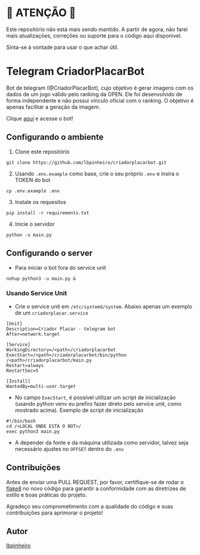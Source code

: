 # 🚨 ATENÇÃO 🚨

Este repositório não está mais sendo mantido. A partir de agora, não farei mais atualizações, correções ou suporte para o código aqui disponível. 

Sinta-se à vontade para usar o que achar útil. 



# Telegram CriadorPlacarBot

Bot de telegram (@CriadorPlacarBot), cujo objetivo é gerar imagens com os dados de um jogo válido pelo ranking da OPEN. Ele foi desenvolvido de forma independente e não possui vínculo oficial com o ranking. O objetivo é apenas facilitar a geração da imagem.

Clique [aqui](http://t.me/CriadorPlacarBot) e acesse o bot!

## Configurando o ambiente

1. Clone este repositório

```
git clone https://github.com/lbpinheiro/criadorplacarbot.git
```

2. Usando `.env.example` como base, crie o seu próprio `.env` e insira o TOKEN do bot

```
cp .env.example .env
```

3. Instale os requesitos

```
pip install -r requirements.txt
```

4. Inicie o servidor

```
python -u main.py
```

## Configurando o server

- Para iniciar o bot fora do service unit

```
nohup python3 -u main.py &
```

### Usando Service Unit

- Crie o service unit em `/etc/systemd/system`. Abaixo apenas um exemplo de um `criadorplacar.service`

```
[Unit]
Description=Criador Placar - telegram bot
After=network.target

[Service]
WorkingDirectory=/<path>/criadorplacarbot
ExecStart=/<path>/criadorplacarbot/bin/python /<path>/criadorplacarbot/main.py
Restart=always
RestartSec=5

[Install]
WantedBy=multi-user.target
```

- No campo `ExecStart`, é possível utilizar um script de inicialização (usando python venv eu prefiro fazer direto pelo service unit, como mostrado acima). Exemplo de script de inicialização

```
#!/bin/bash
cd /<LOCAL ONDE ESTÁ O BOT>/
exec python3 main.py
```

- A depender da fonte e da máquina utilizada como servidor, talvez seja necessário ajustes no `OFFSET` dentro do `.env`

## Contribuições

Antes de enviar uma PULL REQUEST, por favor, certifique-se de rodar o [flake8](https://flake8.pycqa.org/en/latest/) no novo código para garantir a conformidade com as diretrizes de estilo e boas práticas do projeto.

Agradeço seu comprometimento com a qualidade do código e suas contribuições para aprimorar o projeto!

## Autor

[lbpinheiro](https://github.com/lbpinheiro)

